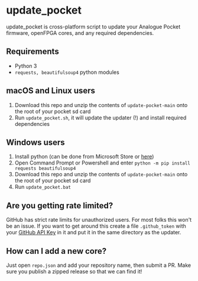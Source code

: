 # update_pocket

update_pocket is cross-platform script to update your Analogue Pocket firmware, openFPGA cores, and any required dependencies.

## Requirements
- Python 3
- `requests, beautifulsoup4` python modules

## macOS and Linux users
1. Download this repo and unzip the contents of `update-pocket-main` onto the root of your pocket sd card
2. Run `update_pocket.sh`, it will update the updater (!) and install required dependencies

## Windows users
1. Install python (can be done from Microsoft Store or [here](https://www.python.org/downloads/))
2. Open Command Prompt or Powershell and enter `python -m pip install requests beautifulsoup4`
3. Download this repo and unzip the contents of `update-pocket-main` onto the root of your pocket sd card
4. Run `update_pocket.bat`

## Are you getting rate limited?
GitHub has strict rate limits for unauthorized users. For most folks this won't be an issue. If you want to get around this create a file `.github_token` with your [GitHub API Key](https://github.com/settings/tokens) in it and put it in the same directory as the updater.

## How can I add a new core?
Just open `repo.json` and add your repository name, then submit a PR. Make sure you publish a zipped release so that we can find it!
